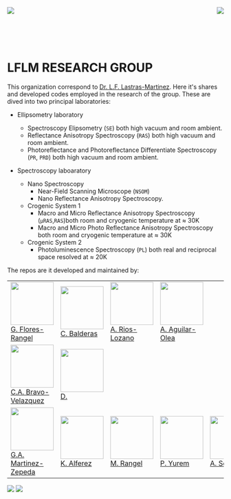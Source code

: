 <img align="left" src="http://www.iico.uaslp.mx/_catalogs/masterpage/UASLP/imagenes/UASLP.png">
<img align="right" src="http://www.iico.uaslp.mx/_catalogs/masterpage/UASLP/imagenes/Escudo.png">
</br></br></br></br></br>

# LFLM RESEARCH GROUP
This organization correspond to [Dr. L.F. Lastras-Martinez](http://www.iico.uaslp.mx/Paginas/Luis-Felipe.aspx). Here it's shares and developed codes employed in the research of the group. These are dived into two principal laboratories:

* Ellipsometry laboratory
    + Spectroscopy Elipsometry (`SE`) both high vacuum and room ambient. 
    + Reflectance Anisotropy Spectroscopy (`RAS`) both high vacuum and room ambient. 
    + Photoreflectance and Photoreflectance Differentiate Spectroscopy (`PR`, `PRD`) both high vacuum and room ambient. 

* Spectroscopy laboaratory
    + Nano Spectroscopy
        * Near-Field Scanning Microscope (`NSOM`)
        * Nano Reflectance Anisotropy Spectroscopy.
    + Crogenic System 1
        * Macro and Micro Reflectance Anisotropy Spectroscopy 
        (<code>&mu;RAS</code>,`RAS`)both room and cryogenic temperature at ≈ 30K
        *  Macro and Micro Photo Reflectance Anisotropy Spectroscopy both room and cryogenic temperature at ≈ 30K
    + Crogenic System 2
        * Photoluminescence Spectroscopy (`PL`) both real and reciprocal space resolved at ≈ 20K

The repos are it developed and maintained by:

<table>
<tr>
  <td>
  <img align=center width=100 heigh=100 src="https://avatars.githubusercontent.com/u/58153919?v=4"> <br> 
  <a href="https://github.com/gabflrs" target="_top">G. Flores-Rangel</a>
  </br>
  </td>
  <td> <img align =center width=100 heigh=100  src="https://avatars.githubusercontent.com/u/93688253?v=4"><br>
  <a href="https://github.com/cutberto-balderas" target="_top">
  C. Balderas</td>
  <td><img align =center width=100 heigh=100  src="https://avatars.githubusercontent.com/u/93691882?v=4"> <br> <a href="https://github.com/AlejandroRiosLozano" target="_top">A. Rios-Lozano</td>
  <td> <img align =center width=100 heigh=100  src="https://avatars.githubusercontent.com/u/93691841?v=4"><br> 
  <a href="https://github.com/AlbertoOlea" target="_top">A. Aguilar-Olea</td>
    <td></td>
    <td></td>
</tr>
<tr>
    <td>
    <img align=center width=100 heigh=100 src="https://avatars.githubusercontent.com/u/68243899?v=4"> 
        <br> 
        <a href="https://github.com/CarlosBravel" target="_top">C.A. Bravo-Velazquez</a>
        </br>
    </td>
    <td>
    <img align=center width=100 heigh=100 src="https://avatars.githubusercontent.com/u/93018124?v=4"> 
        <br> 
        <a href="https://github.com/David-HERS" target="_top">D. </a>
        </br>
    </td>
    <td></td>
    <td></td>
     <td></td>
    <td></td>
</tr>
<tr>
    <td>
    <img align=center width=100 heigh=100 src="https://avatars.githubusercontent.com/u/59182337?v=4"> 
        <br> 
        <a href="https://github.com/Gabmtzz" target="_top">G.A. Martinez-Zepeda</a>
        </br>
    </td>
    <td>
    <img align=center width=100 heigh=100 src="https://avatars.githubusercontent.com/u/93692709?v=4"> 
        <br> 
        <a href="https://github.com/David-HERS" target="_top">K. Alferez </a>
        </br>
    </td>
    <td>
    <img align=center width=100 heigh=100 src="https://avatars.githubusercontent.com/u/93691618?v=4"> 
        <br> 
        <a href="https://github.com/Mariarangel6" target="_top">M. Rangel </a>
        </br>
    </td>
    <td>
     <img align=center width=100 heigh=100 src="https://avatars.githubusercontent.com/u/93017446?v=4"> 
        <br> 
        <a href="https://github.com/PaolaYurem" target="_top">P. Yurem </a>
        </br>
    </td>
    <td>
     <img align=center width=100 heigh=100 src="https://avatars.githubusercontent.com/u/76220625?v=4"> 
        <br> 
        <a href="https://github.com/AlbertoSegura24" target="_top">A. Segura </a>
        </br>
    </td>
    <td>
     <img align=center width=100 heigh=100 src="https://avatars.githubusercontent.com/u/10236471?v=4"> 
        <br> 
        <a href="https://github.com/RUCO13" target="_top">O. Ruiz-Cigarrillo <a>
        <a href="https://twitter.com/RUCO0713"><img border="0" src="https://img.shields.io/badge/Twitter-1DA1F2?style=flat&logo=twitter&logoColor=white"/></a>
        </br>
    </td>
</tr>
</table>

<a><img src="https://img.shields.io/badge/Linux-FCC624?style=for-the-badge&logo=linux&logoColor=black"> </a>
<a><img src="https://img.shields.io/badge/Ubuntu-E95420?style=for-the-badge&logo=ubuntu&logoColor=white"> </a>